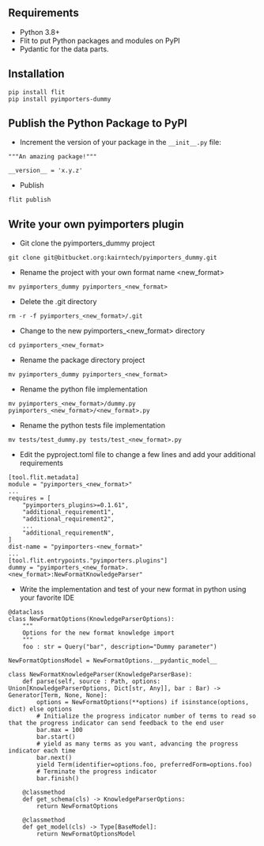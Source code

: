 ## Requirements

- Python 3.8+
- Flit to put Python packages and modules on PyPI
- Pydantic for the data parts.

## Installation
```
pip install flit
pip install pyimporters-dummy
```

## Publish the Python Package to PyPI
- Increment the version of your package in the `__init__.py` file:
```
"""An amazing package!"""

__version__ = 'x.y.z'
```
- Publish
```
flit publish
```

## Write your own pyimporters plugin
- Git clone the pyimporters_dummy project
```
git clone git@bitbucket.org:kairntech/pyimporters_dummy.git
```
- Rename the project with your own format name <new_format>
```
mv pyimporters_dummy pyimporters_<new_format>
```
- Delete the .git directory
```
rm -r -f pyimporters_<new_format>/.git
```
- Change to the new pyimporters_<new_format> directory
```
cd pyimporters_<new_format>
```
- Rename the package directory project
```
mv pyimporters_dummy pyimporters_<new_format>
```
- Rename the python file implementation
```
mv pyimporters_<new_format>/dummy.py pyimporters_<new_format>/<new_format>.py
```
- Rename the python tests file implementation
```
mv tests/test_dummy.py tests/test_<new_format>.py
```
- Edit the pyproject.toml file to change a few lines and add your additional requirements
```
[tool.flit.metadata]
module = "pyimporters_<new_format>"
...
requires = [
    "pyimporters_plugins>=0.1.61",
    "additional_requirement1",
    "additional_requirement2",
    ...
    "additional_requirementN",
]
dist-name = "pyimporters-<new_format>"
...
[tool.flit.entrypoints."pyimporters.plugins"]
dummy = "pyimporters_<new_format>.<new_format>:NewFormatKnowledgeParser"
```
- Write the implementation and test of your new format in python using your favorite IDE
```
@dataclass
class NewFormatOptions(KnowledgeParserOptions):
    """
    Options for the new format knowledge import
    """
    foo : str = Query("bar", description="Dummy parameter")

NewFormatOptionsModel = NewFormatOptions.__pydantic_model__

class NewFormatKnowledgeParser(KnowledgeParserBase):
    def parse(self, source : Path, options: Union[KnowledgeParserOptions, Dict[str, Any]], bar : Bar) -> Generator[Term, None, None]:
        options = NewFormatOptions(**options) if isinstance(options, dict) else options
        # Initialize the progress indicator number of terms to read so that the progress indicator can send feedback to the end user
        bar.max = 100 
        bar.start()
        # yield as many terms as you want, advancing the progress indicator each time
        bar.next()
        yield Term(identifier=options.foo, preferredForm=options.foo)
        # Terminate the progress indicator
        bar.finish()

    @classmethod
    def get_schema(cls) -> KnowledgeParserOptions:
        return NewFormatOptions

    @classmethod
    def get_model(cls) -> Type[BaseModel]:
        return NewFormatOptionsModel
```

